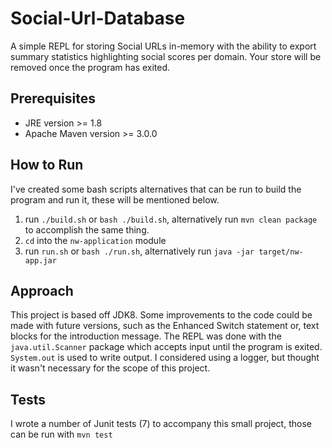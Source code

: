 # Social-Url-Database
A simple REPL for storing Social URLs in-memory with the ability to export summary 
statistics highlighting social scores per domain. Your store will be removed once the program has exited.

## Prerequisites
- JRE version >= 1.8
- Apache Maven version >= 3.0.0

## How to Run
I've created some bash scripts alternatives that can be run to build the program and run it, 
these will be mentioned below.
1. run `./build.sh` or `bash ./build.sh`, alternatively run `mvn clean package` 
to accomplish the same thing. 
2. `cd` into the `nw-application` module
3. run `run.sh` or `bash ./run.sh`, alternatively run `java -jar target/nw-app.jar`

## Approach
This project is based off JDK8. Some improvements to the code could be made with future versions,
such as the Enhanced Switch statement or, text blocks for the introduction message.
The REPL was done with the `java.util.Scanner` package which accepts input until the program is 
exited. `System.out` is used to write output. 
I considered using a logger, but thought it wasn't necessary for the scope of this project.

## Tests
I wrote a number of Junit tests (7) to accompany this small project, those can be run with
`mvn test`